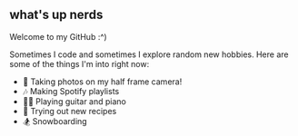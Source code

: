 ## what's up nerds

<!--
**tiffkwin/tiffkwin** is a ✨ _special_ ✨ repository because its `README.md` (this file) appears on your GitHub profile.
-->
Welcome to my GitHub :^)

Sometimes I code and sometimes I explore random new hobbies. Here are some of the things I'm into right now:
- 📸 Taking photos on my half frame camera!
- 🎶 Making Spotify playlists
- 🎸🎹 Playing guitar and piano
- 🥘 Trying out new recipes
- 🏂 Snowboarding

